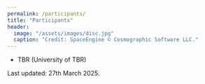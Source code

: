 ```yaml
---
permalink: /participants/
title: "Participants"
header:
  image: "/assets/images/disc.jpg"
  caption: "Credit: SpaceEngine © Cosmographic Software LLC."
---
```


- TBR (University of TBR)

Last updated: 27th March 2025.

